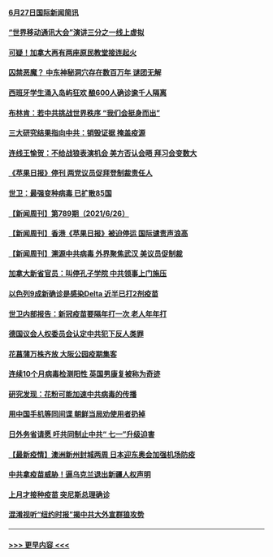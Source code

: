 #### [6月27日国际新闻简讯](../pages/prog202/a103152489.md?t=06280153) 
#### [“世界移动通讯大会”演讲三分之一线上虚拟](../pages/prog202/a103152464.md?t=06280153) 
#### [可疑！加拿大再有两座原民教堂接连起火](../pages/prog202/a103152453.md?t=06280153) 
#### [囚禁恶魔？ 中东神秘洞穴存在数百万年 谜团无解](../pages/prog202/a103152434.md?t=06280153) 
#### [西班牙学生涌入岛屿狂欢 酿600人确诊逾千人隔离](../pages/prog202/a103152396.md?t=06280153) 
#### [布林肯：若中共挑战世界秩序 “我们会挺身而出”](../pages/prog202/a103152388.md?t=06280153) 
#### [三大研究结果指向中共：销毁证据 掩盖疫源](../pages/prog202/a103152337.md?t=06280153) 
#### [连线王愉贺：不给战狼表演机会 美方否认会晤 拜习会变数大](../pages/prog202/a103151624.md?t=06280153) 
#### [《苹果日报》停刊 两党议员促拜登制裁责任人](../pages/prog202/a103151511.md?t=06280153) 
#### [世卫：最强变种病毒 已扩散85国](../pages/prog202/a103152296.md?t=06280153) 
#### [【新闻周刊】第789期（2021/6/26）](../pages/prog202/a103152268.md?t=06280153) 
#### [【新闻周刊】香港《苹果日报》被迫停运 国际谴责声浪高](../pages/prog202/a103152228.md?t=06280153) 
#### [【新闻周刊】溯源中共病毒 外界聚焦武汉 美议员促制裁](../pages/prog202/a103152219.md?t=06280153) 
#### [加拿大新省官员：叫停孔子学院 中共领事上门施压](../pages/prog202/a103152166.md?t=06280153) 
#### [以色列9成新确诊是感染Delta 近半已打2剂疫苗](../pages/prog202/a103152153.md?t=06280153) 
#### [世卫内部报告：新冠疫苗要隔年打一次 老人年年打](../pages/prog202/a103152148.md?t=06280153) 
#### [德国议会人权委员会认定中共犯下反人类罪](../pages/prog202/a103152134.md?t=06280153) 
#### [花菖蒲万株齐放 大阪公园疫期集客](../pages/prog202/a103152126.md?t=06280153) 
#### [连续10个月病毒检测阳性 英国男康复被称为奇迹](../pages/prog202/a103152045.md?t=06280153) 
#### [研究发现：花粉可能加速中共病毒的传播](../pages/prog202/a103152061.md?t=06280153) 
#### [用中国手机等同间谍 朝鲜当局劝使用者扔掉](../pages/prog202/a103152056.md?t=06280153) 
#### [日外务省请愿  吁共同制止中共“ 七一”升级迫害](../pages/prog202/a103152082.md?t=06280153) 
#### [【最新疫情】澳洲新州封城两周 日本迎东奥会加强机场防疫](../pages/prog202/a103152040.md?t=06280153) 
#### [中共拿疫苗威胁！逼乌克兰退出新疆人权声明](../pages/prog202/a103152038.md?t=06280153) 
#### [上月才接种疫苗 突尼斯总理确诊](../pages/prog202/a103152020.md?t=06280153) 
#### [混淆视听“纽约时报”揭中共大外宣群狼攻势](../pages/prog202/a103151988.md?t=06280153) 

----
#### [ >>> 更早内容 <<< ](../indexes/prog202-earlier.md)
